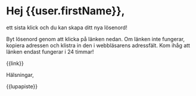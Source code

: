 # Hej {{user.firstName}},

ett sista klick och du kan skapa ditt nya l&ouml;senord! 

Byt l&ouml;senord genom att klicka p&aring; l&auml;nken nedan. Om l&auml;nken inte fungerar, kopiera adressen och klistra in den i webbl&auml;sarens adressf&auml;lt. Kom ih&aring;g att l&auml;nken endast fungerar i 24 timmar!

{{link}}

H&auml;lsningar,

{{lupapiste}}